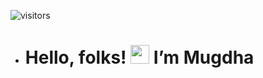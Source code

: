 ![visitors](https://visitor-badge.glitch.me/badge?page_id=tirth5828.tirth5828)
- # Hello, folks! <img src="https://raw.githubusercontent.com/MartinHeinz/MartinHeinz/master/wave.gif" width="30px"> I’m Mugdha 



